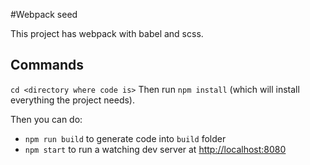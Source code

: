 #Webpack seed

This project has webpack with babel and scss.

## Commands

`cd <directory where code is>` Then run `npm install` (which will install everything the project needs).

Then you can do:

* `npm run build` to generate code into `build` folder
* `npm start` to run a watching dev server at [http://localhost:8080](http://localhost:8080)
